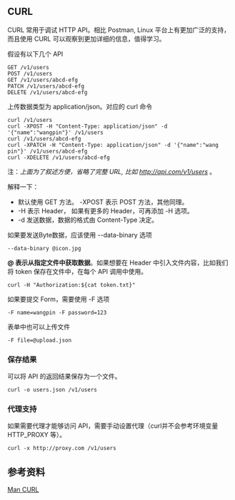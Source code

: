 
## CURL
CURL 常用于调试 HTTP API。相比 Postman, Linux 平台上有更加广泛的支持，而且使用 CURL 可以观察到更加详细的信息，值得学习。

假设有以下几个 API

```
GET /v1/users
POST /v1/users
GET /v1/users/abcd-efg
PATCH /v1/users/abcd-efg
DELETE /v1/users/abcd-efg
```

上传数据类型为 application/json。对应的 curl 命令

```
curl /v1/users
curl -XPOST -H "Content-Type: application/json" -d '{"name":"wangpin"}' /v1/users 
curl /v1/users/abcd-efg
curl -XPATCH -H "Content-Type: application/json" -d '{"name":"wang pin"}' /v1/users/abcd-efg 
curl -XDELETE /v1/users/abcd-efg
```

注：*上面为了叙述方便，省略了完整 URL, 比如 http://api.com/v1/users* 。

解释一下：
* 默认使用 GET 方法。 -XPOST 表示 POST 方法，其他同理。 
* -H 表示 Header， 如果有更多的 Header，可再添加 -H 选项。
* -d 发送数据，数据的格式由 Content-Type 决定。

如果要发送Byte数据，应该使用 --data-binary 选项
  
```
--data-binary @icon.jpg
```
**@ 表示从指定文件中获取数据**。如果想要在 Header 中引入文件内容，比如我们将 token 保存在文件中，在每个 API 调用中使用。

```
curl -H "Authorization:${cat token.txt}"

```

如果要提交 Form，需要使用 -F 选项

```
-F name=wangpin -F password=123
```
表单中也可以上传文件
```
-F file=@upload.json
```

### 保存结果
可以将 API 的返回结果保存为一个文件。

```
curl -o users.json /v1/users
```

### 代理支持
如果需要代理才能够访问 API，需要手动设置代理（curl并不会参考环境变量 HTTP_PROXY 等）。

```
curl -x http://proxy.com /v1/users
```


## 参考资料
[Man CURL](https://curl.haxx.se/docs/manpage.html)
